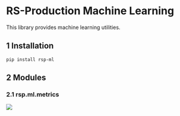 # RS-Production Machine Learning
This library provides machine learning utilities.

## 1 Installation
`pip install rsp-ml`

## 2 Modules
### 2.1 rsp.ml.metrics

![](documentation/image/confusion_matrix.jpg)